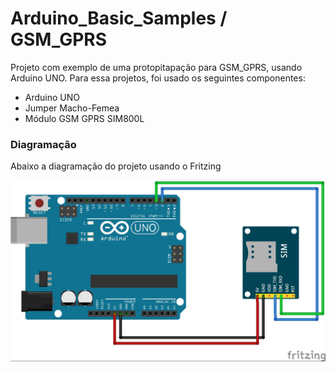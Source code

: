 # Arduino_Basic_Samples / GSM_GPRS
Projeto com exemplo de uma protopitapação para GSM_GPRS, usando Arduino UNO. Para essa projetos, foi usado os seguintes componentes:

 - Arduino UNO
 - Jumper Macho-Femea
 - Módulo GSM GPRS SIM800L

 ### Diagramação

Abaixo a diagramação do projeto usando o Fritzing

![](https://github.com/EduAraujoDev/Arduino_Basic_Samples/blob/master/GSM_GPRS/GSM_GPRS.jpg?raw=true)